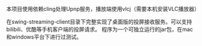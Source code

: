 本项目使用依赖cling处理Upnp服务，播放端使用vlcj（需要本机安装VLC播放器）

在swing-streaming-client目录下完整实现了桌面版的投屏接收服务。可以支持bilibili、优酷等手机客户端的投屏请求。
程序为一个可独立运行的jar包，在mac和windows平台下进行过测试。


